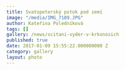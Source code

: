 ```yaml
---
title: Svatopeterský potok pod zemí
image: "/media/IMG_7189.JPG"
author: Kateřina Poledníková
tags: []
gallery: /news/scitani-vyder-v-krkonosich
published: true
date: 2017-01-09 15:55:22.000000000 Z
category: gallery
layout: photo
---
```

